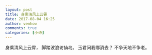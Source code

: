 ```yaml
---
layout: post
title: 身乘清风上云霄
date: 2017-08-04 16:25
author: venhow
comments: true
categories: [小诗]
---
```

身乘清风上云霄，
脚踏波浪访仙岛。
玉君问我哪消去？
不争天地不争老。
